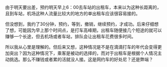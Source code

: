 由于明天要出差，预约明天早上6：00去车站的出租车，本来以为这种长距离的，且到车站，机场这种人流量比较大的地方的单出租车应该很容易接的。

但没想到，我约了30分钟，预约，等到，撤销，继续预约，才成功。后来仔细想了想，可能因为早上那个时间点，是打车高峰期，出租车随便接几个短途的就可以赚够一个长途，但去机场或者车站，排队会让出租车花费很多时间。

所以我从心里是理解的。但后来又想，这种情况是不是在滴滴打车的年代会变得更加突出？因为这种情况下，乘客是被动的选择的，而对于出租车是根据个人情况主动挑选。那么不赚钱或者累的活就没人接。这是网约车的好处尼？还是弊端？